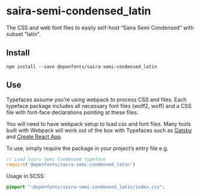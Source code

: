 
# saira-semi-condensed_latin

The CSS and web font files to easily self-host “Saira Semi Condensed” with subset "latin".

## Install

`npm install --save @openfonts/saira-semi-condensed_latin`

## Use

Typefaces assume you’re using webpack to process CSS and files. Each typeface
package includes all necessary font files (woff2, woff) and a CSS file with
font-face declarations pointing at these files.

You will need to have webpack setup to load css and font files. Many tools built
with Webpack will work out of the box with Typefaces such as [Gatsby](https://github.com/gatsbyjs/gatsby)
and [Create React App](https://github.com/facebookincubator/create-react-app).

To use, simply require the package in your project’s entry file e.g.

```javascript
// Load Saira Semi Condensed typeface
require('@openfonts/saira-semi-condensed_latin')
```

Usage in SCSS:
```scss
@import "~@openfonts/saira-semi-condensed_latin/index.css";
```
